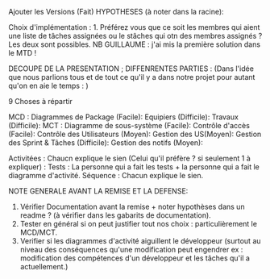 Ajouter les Versions (Fait)
HYPOTHESES (à noter dans la racine):

Choix d'implémentation :
	 1. Préférez vous que ce soit les membres qui aient une liste de tâches assignées ou le stâches qui otn des membres assignés ? Les deux sont possibles.
		NB GUILLAUME : j'ai mis la première solution dans le MTD !


DECOUPE DE LA PRESENTATION ; DIFFENRENTES PARTIES :
(Dans l'idée que nous parlions tous et de tout ce qu'il y a dans notre projet pour autant qu'on en aie le temps : )

9 Choses à répartir

MCD :
	Diagrammes de Package (Facile):
	Equipiers (Difficile):
	Travaux (Difficile):
MCT :
	Diagramme de sous-système (Facile):
	Contrôle d'accès (Facile):
	Contrôle des Utilisateurs (Moyen):
	Gestion des US(Moyen):
	Gestion des Sprint & Tâches (Difficile):
	Gestion des notifs (Moyen):

Activitées : Chaucn explique le sien (Celui qu'il préfère ? si seulement 1 à expliquer) :
Tests : La personne qui a fait les tests + la personne qui a fait le diagramme d'activité.
Séquence : Chacun explique le sien.

NOTE GENERALE AVANT LA REMISE ET LA DEFENSE: 
1. 	Vérifier Documentation avant la remise + noter hypothèses dans un readme ? (à vérifier dans les gabarits de documentation).
2.	Tester en général si on peut justifier tout nos choix : particulièrement le MCD/MCT.
3.	Verifier si les diagrammes d'activité aiguillent le développeur (surtout au niveau des conséquences qu'une modification peut engendrer 
		ex : modification des compétences d'un développeur et les tâches qu'il a actuellement.)



